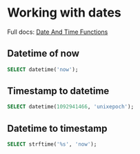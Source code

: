 # Working with dates

Full docs: [Date And Time Functions](https://sqlite.org/lang_datefunc.html)

## Datetime of now

```sql
SELECT datetime('now');
```

## Timestamp to datetime

```sql
SELECT datetime(1092941466, 'unixepoch');
```

## Datetime to timestamp

```sql
SELECT strftime('%s', 'now');
```
